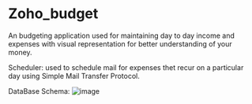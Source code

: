 # Zoho_budget
 
An budgeting application used for maintaining day to day income and expenses with visual representation for better understanding of your money.


Scheduler: used to schedule mail for expenses thet recur on a particular day using Simple Mail Transfer Protocol.

DataBase Schema:
![image](https://user-images.githubusercontent.com/66085735/145823518-d85d0b45-2892-485e-ad9f-39c9d505b819.png)
